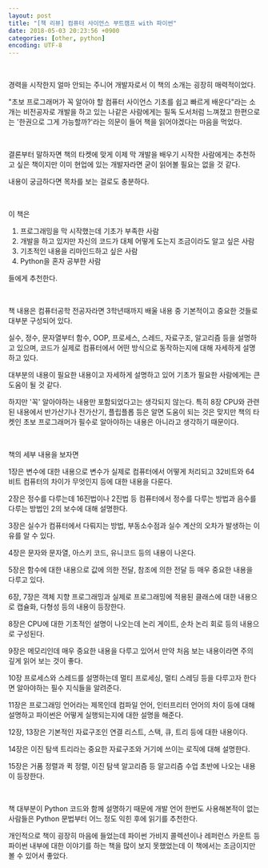 ```yaml
---
layout: post
title: "[책 리뷰] 컴퓨터 사이언스 부트캠프 with 파이썬"
date: 2018-05-03 20:23:56 +0900
categories: [other, python]
encoding: UTF-8
---
```


<br>


경력을 시작한지 얼마 안되는 주니어 개발자로서 이 책의 소개는 굉장히 매력적이었다. 

"초보 프로그래머가 꼭 알아야 할 컴퓨터 사이언스 기초를 쉽고 빠르게 배운다"라는 소개는 비전공자로 개발을 하고 있는 나같은 사람에게는 필독 도서처럼 느껴졌고 한편으로는 '한권으로 그게 가능할까?'라는 의문이 들어 책을 읽어야겠다는 마음을 먹었다. 


<br>

결론부터 말하자면 책의 타켓에 맞게 이제 막 개발을 배우기 시작한 사람에게는 추천하고 싶은 책이지만 이미 현업에 있는 개발자라면 굳이 읽어볼 필요는 없을 것 같다. 

내용이 궁금하다면 목차를 보는 걸로도 충분하다. 

<br>


이 책은 

1. 프로그래밍을 막 시작했는데 기초가 부족한 사람
2. 개발을 하고 있지만 자신의 코드가 대체 어떻게 도는지 조금이라도 알고 싶은 사람
3. 기초적인 내용을 리마인드하고 싶은 사람 
4. Python을 혼자 공부한 사람 

들에게 추천한다. 

<br>


책 내용은 컴퓨터공학 전공자라면 3학년때까지 배울 내용 중 기본적이고 중요한 것들로 대부분 구성되어 있다. 

실수, 정수, 문자열부터 함수, OOP, 프로세스, 스레드, 자료구조, 알고리즘 등을 설명하고 있으며, 코드가 실제로 컴퓨터에서 어떤 방식으로 동작하는지에 대해 자세하게 설명하고 있다. 

대부분의 내용이 필요한 내용이고 자세하게 설명하고 있어 기초가 필요한 사람에게는 큰 도움이 될 것 같다. 


하지만 '꼭' 알아야하는 내용만 포함되었다고는 생각되지 않는다. 특히 8장 CPU와 관련된 내용에서 반가산기나 전가산기, 플립플롭 등은 알면 도움이 되는 것은 맞지만 
책의 타켓인 초보 프로그래머가 필수로 알아야하는 내용은 아니라고 생각하기 때문이다. 


<br>


책의 세부 내용을 보자면 

1장은 변수에 대한 내용으로 변수가 실제로 컴퓨터에서 어떻게 처리되고 32비트와 64비트 컴퓨터의 차이가 무엇인지 등에 대한 내용을 다룬다.

2장은 정수를 다루는데 16진법이나 2진법 등 컴퓨터에서 정수를 다루는 방법과 음수를 다루는 방법인 2의 보수에 대해 설명한다. 

3장은 실수가 컴퓨터에서 다뤄지는 방법, 부동소수점과 실수 계산의 오차가 발생하는 이유를 알 수 있다. 

4장은 문자와 문자열, 아스키 코드, 유니코드 등의 내용이 나온다. 

5장은 함수에 대한 내용으로 값에 의한 전달, 참조에 의한 전달 등 매우 중요한 내용을 다루고 있다. 

6장, 7장은 객체 지향 프로그래밍과 실제로 프로그래밍에 적용된 클래스에 대한 내용으로 캡슐화, 다형성 등의 내용이 등장한다. 

8장은 CPU에 대한 기초적인 설명이 나오는데 논리 게이트, 순차 논리 회로 등의 내용으로 구성된다. 

9장은 메모리인데 매우 중요한 내용을 다루고 있어서 만약 처음 보는 내용이라면 주의 깊게 읽어 보는 것이 좋다.

10장 프로세스와 스레드를 설명하는데 멀티 프로세싱, 멀티 스레딩 등을 다루고자 한다면 알아야하는 필수 지식들을 알려준다. 

11장은 프로그래밍 언어라는 제목인데 컴파일 언어, 인터프리터 언어의 차이 등에 대해 설명하고 파이썬은 어떻게 실행되는지에 대한 설명을 해준다. 

12장, 13장은 기본적인 자료구조인 연결 리스트, 스택, 큐, 트리 등에 대한 내용이다. 

14장은 이진 탐색 트리라는 중요한 자료구조와 거기에 쓰이는 로직에 대해 설명한다. 

15장은 거품 정렬과 퀵 정렬, 이진 탐색 알고리즘 등 알고리즘 수업 초반에 나오는 내용이 등장한다. 


<br>


책 대부분이 Python 코드와 함께 설명하기 때문에 개발 언어 한번도 사용해본적이 없는 사람들은 Python 문법부터 어느 정도 익힌 후에 읽기를 추천한다. 


개인적으로 책이 굉장히 마음에 들었는데 파이썬 가비지 콜렉션이나 레퍼런스 카운트 등 파이썬 내부에 대한 이야기를 하는 책을 많이 보지 못했었는데 이 책에서는 조금이지만 볼 수 있어서 좋았다. 





